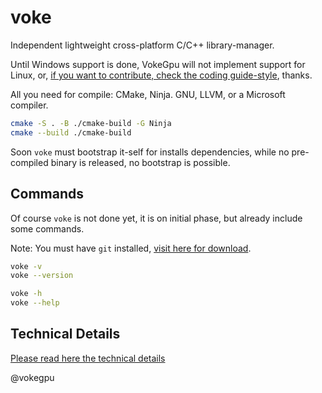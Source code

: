 # voke

Independent lightweight cross-platform C/C++ library-manager.

Until Windows support is done, VokeGpu will not implement support for Linux, or, [if you want to contribute, check the coding guide-style](https://github.com/vokegpu/code-of-conduct-and-style-guide), thanks.

All you need for compile: CMake, Ninja. GNU, LLVM, or a Microsoft compiler.
```sh
cmake -S . -B ./cmake-build -G Ninja
cmake --build ./cmake-build
```

Soon `voke` must bootstrap it-self for installs dependencies, while no pre-compiled binary is released, no bootstrap is possible.

## Commands

Of course `voke` is not done yet, it is on initial phase, but already include some commands.

Note: You must have `git` installed, [visit here for download](https://git-scm.com/).

```sh
voke -v
voke --version

voke -h
voke --help
```

## Technical Details

[Please read here the technical details](https://github.com/vokegpu/voke-docs)

@vokegpu
